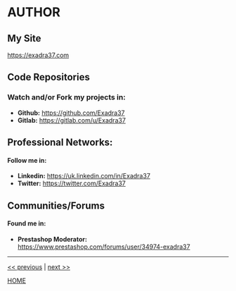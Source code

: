 # AUTHOR

## My Site

https://exadra37.com

## Code Repositories

### Watch and/or Fork my projects in:

* **Github:** https://github.com/Exadra37
* **Gitlab:** https://gitlab.com/u/Exadra37

## Professional Networks:

#### Follow me in:

* **Linkedin:** https://uk.linkedin.com/in/Exadra37
* **Twitter:**  https://twitter.com/Exadra37

## Communities/Forums

#### Found me in:

* **Prestashop Moderator:** https://www.prestashop.com/forums/user/34974-exadra37


---

[<< previous](./docs/how-to/uninstall.md) | [next >>](CONTRIBUTORS.md)

[HOME](./../../README.md)
